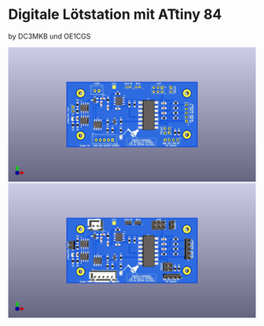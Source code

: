 # Digitale Lötstation mit ATtiny 84
by DC3MKB und OE1CGS

![SMD-Loetstation](SMD-Loetstation_ohne_THT.jpg)
![SMD-Loetstation](SMD-Loetstation.jpg)
